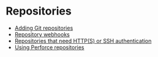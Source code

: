 # Repositories

- [Adding Git repositories](add.md)
- [Repository webhooks](webhooks.md)
- [Repositories that need HTTP(S) or SSH authentication](auth.md)
- [Using Perforce repositories](perforce.md)
